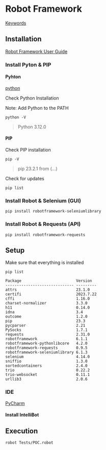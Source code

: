 # Robot Framework

[Keywords]()
## Installation 

[Robot Framework User Guide](https://robotframework.org/robotframework/latest/RobotFrameworkUserGuide.html)

### Install Pyton & PIP

#### Pyhton

[python](https://www.python.org/)

Check Python Installation 

Note: Add Python to the PATH
```shell 
python -V
```
>Python 3.12.0

#### PIP

Check PIP installation 

```shell
pip -V
```
>pip 23.2.1 from (...)

Check for updates
```shell
pip list
```
### Install Robot & Selenium (GUI)

```shell
pip install robotframework-seleniumlibrary
```

### Install Robot & Requests (API)

```shell
pip install robotframework-requests
```

## Setup

Make sure that everything is installed

```shell
pip list
```

    Package                        Version
    ------------------------------ ---------
    attrs                          23.1.0
    certifi                        2023.7.22
    cffi                           1.16.0
    charset-normalizer             3.3.0
    h11                            0.14.0
    idna                           3.4
    outcome                        1.2.0
    pip                            23.3
    pycparser                      2.21
    PySocks                        1.7.1
    requests                       2.31.0
    robotframework                 6.1.1
    robotframework-pythonlibcore   4.2.0
    robotframework-requests        0.9.5
    robotframework-seleniumlibrary 6.1.3
    selenium                       4.14.0
    sniffio                        1.3.0
    sortedcontainers               2.4.0
    trio                           0.22.2
    trio-websocket                 0.11.1
    urllib3                        2.0.6

### IDE

[PyCharm](https://www.jetbrains.com/pycharm)

#### Install IntelliBot

## Execution

```shell
robot Tests/POC.robot
```
